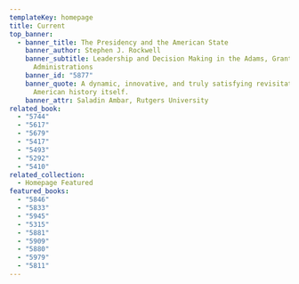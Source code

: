 ```yaml
---
templateKey: homepage
title: Current
top_banner:
  - banner_title: The Presidency and the American State
    banner_author: Stephen J. Rockwell
    banner_subtitle: Leadership and Decision Making in the Adams, Grant, and Taft
      Administrations
    banner_id: "5877"
    banner_quote: A dynamic, innovative, and truly satisfying revisitation of
      American history itself.
    banner_attr: Saladin Ambar, Rutgers University
related_book:
  - "5744"
  - "5617"
  - "5679"
  - "5417"
  - "5493"
  - "5292"
  - "5410"
related_collection:
  - Homepage Featured
featured_books:
  - "5846"
  - "5833"
  - "5945"
  - "5315"
  - "5881"
  - "5909"
  - "5880"
  - "5979"
  - "5811"
---
```


